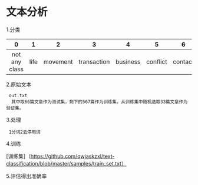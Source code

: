 # 文本分析

1.分类

|0|1|2|3|4|5|6|7|8|
|:-:|:-:|:-:|:-:|:-:|:-:|:-:|:-:|:-:|
|not any class|life|movement|transaction|business|conflict|contact|personnel|justice|

2.原始文本

     out.txt  
      其中取66篇文章作为测试集，剩下的567篇作为训练集，从训练集中随机选取33篇文章作为验证集。

3.处理

     1分词2去停用词
  
4.训练

[训练集]（https://github.com/qwjaskzxl/text-classification/blob/master/samples/train_set.txt）

5.评估得出准确率

